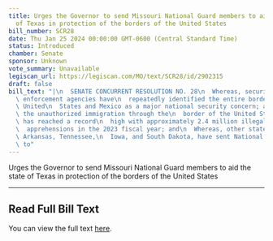 ```yaml
---
title: Urges the Governor to send Missouri National Guard members to aid the state
  of Texas in protection of the borders of the United States
bill_number: SCR28
date: Thu Jan 25 2024 00:00:00 GMT-0600 (Central Standard Time)
status: Introduced
chamber: Senate
sponsor: Unknown
vote_summary: Unavailable
legiscan_url: https://legiscan.com/MO/text/SCR28/id/2902315
draft: false
bill_text: "|\n  SENATE CONCURRENT RESOLUTION NO. 28\n  Whereas, security and law\
  \ enforcement agencies have\n  repeatedly identified the entire border between the\
  \ United\n  States and Mexico as a major national security concern; and\n  Whereas,\
  \ the unauthorized immigration through the\n  border of the United States and Mexico\
  \ has reached a record\n  high with approximately 2.4 million illegal border crossing\n\
  \  apprehensions in the 2023 fiscal year; and\n  Whereas, other states, including\
  \ Arkansas, Tennessee,\n  Iowa, and South Dakota, have sent National Guard members\
  \ to"
---
```

Urges the Governor to send Missouri National Guard members to aid the state of Texas in protection of the borders of the United States

---

## Read Full Bill Text

You can view the full text [here](https://legiscan.com/MO/text/SCR28/id/2902315).
